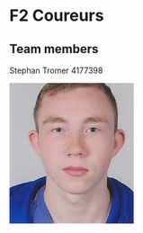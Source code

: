 # F2 Coureurs

## Team members

Stephan Tromer 4177398

![Image of Stephan](team-photos/stephan.jpg)
